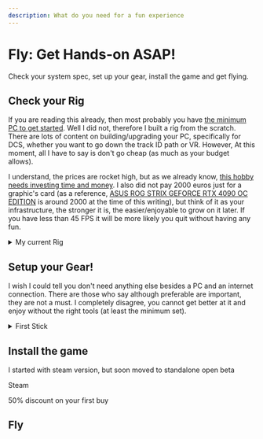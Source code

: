 ```yaml
---
description: What do you need for a fun experience
---
```


# Fly: Get Hands-on ASAP!

Check your system spec, set up your gear, install the game and get flying.

## Check your Rig

If you are reading this already, then most probably you have [the minimum PC to get started](https://www.digitalcombatsimulator.com/en/downloads/world/beta/). Well I did not, therefore I built a rig from the scratch. There are lots of content on building/upgrading your PC, specifically for DCS, whether you want to go down the track ID path or VR. However, At this moment, all I have to say is don't go cheap (as much as your budget allows).

I understand, the prices are rocket high, but as we already know, [this hobby needs investing time and money](../introduction.md#why-should-you-read-me). I also did not pay 2000 euros just for a graphic's card (as a reference, [ASUS ROG STRIX GEFORCE RTX 4090 OC EDITION](https://www.alternate.nl/html/product/1870140?utm\_source=GoogleShopping\&utm\_medium=cpc\&utm\_campaign=GoogleShopping\_Grafischekaart\&utm\_term=JIXV0T01\&gclid=CjwKCAjw36GjBhAkEiwAKwIWyd-a8vyUQ5kouTB8gKEz7Y5S7wH1VOevo7SsIZpZXfMkIgrgqO9NXBoC4fEQAvD\_BwE) is around 2000 at the time of this writing), but think of it as your infrastructure, the stronger it is, the easier/enjoyable to grow on it later. If you have less than 45 FPS it will be more likely you quit without having any fun.

<details>

<summary>My current Rig</summary>

**PC:** AMD 5800X3D, 64GB DDR4, 2\*1TB NVMe, Radeon RX6950XT

**Monitor:** 27" QHD, 165Hz, Premium FreeSync, Gsync compatible

**Bandwidth:** 400 Mb Dn / 50 Mb Up

</details>

## Setup your Gear!

I wish I could tell you don't need anything else besides a PC and an internet connection. There are those who say although preferable are important, they are not a must. I completely disagree, you cannot get better at it and enjoy without the right tools (at least the minimum set).

<details>

<summary>First Stick</summary>

As I already mentioned in “[My first stick](http://localhost:5000/o/h4q1IgXjrHJ5jJVtyD3E/s/s2UzUqfq63SH5jchI40L/)”, I started with [LogiTech Extreme 3D Pro](https://en.wikipedia.org/wiki/List\_of\_Logitech\_products). I still think if you really are not sure if this is for you, then you can start from there.

\
If you are more confident, then I would suggest my first HOTAS (Hands On Throttle And Stick): [Logitech X56 H.O.T.A.S.](https://www.logitechg.com/en-us/products/space/x56-space-flight-vr-simulator-controller.945-000058.html). It is a good value for the buck choice for the beginning. I must say I tried a [Thrustmaster Warthog](https://www.thrustmaster.com/nl-nl/products/hotas-warthog/) HOTAS for 2 weeks as well, but in the end, decided to return it and keep the Logitech set. And invest in a rudder pedal instead.

</details>

## Install the game

I started with steam version, but soon moved to standalone open beta

Steam

50% discount on your first buy

## Fly

